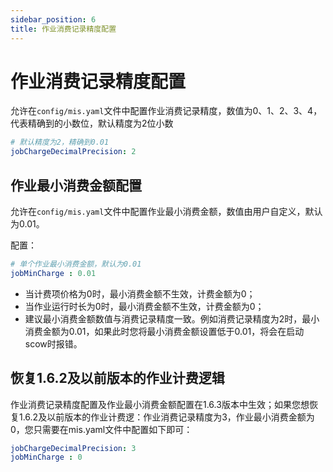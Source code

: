 ```yaml
---
sidebar_position: 6
title: 作业消费记录精度配置
---
```


# 作业消费记录精度配置

允许在`config/mis.yaml`文件中配置作业消费记录精度，数值为0、1、2、3、4，代表精确到的小数位，默认精度为2位小数

```yaml title="config/mis.yaml"
# 默认精度为2，精确到0.01
jobChargeDecimalPrecision: 2
```


## 作业最小消费金额配置

允许在`config/mis.yaml`文件中配置作业最小消费金额，数值由用户自定义，默认为0.01。

配置：

```yaml title="config/mis.yaml"
# 单个作业最小消费金额，默认为0.01
jobMinCharge : 0.01
```

- 当计费项价格为0时，最小消费金额不生效，计费金额为0；
- 当作业运行时长为0时，最小消费金额不生效，计费金额为0；
- 建议最小消费金额数值与消费记录精度一致。例如消费记录精度为2时，最小消费金额为0.01，如果此时您将最小消费金额设置低于0.01，将会在启动scow时报错。

## 恢复1.6.2及以前版本的作业计费逻辑

作业消费记录精度配置及作业最小消费金额配置在1.6.3版本中生效；如果您想恢复1.6.2及以前版本的作业计费逻：作业消费记录精度为3，作业最小消费金额为0，您只需要在mis.yaml文件中配置如下即可：

```yaml title="config/mis.yaml"
jobChargeDecimalPrecision: 3
jobMinCharge : 0
```